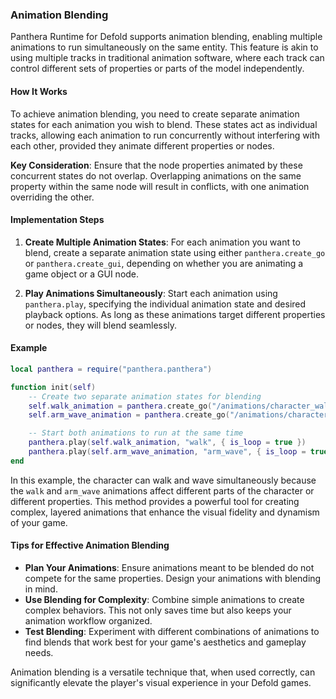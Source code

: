 ### Animation Blending

Panthera Runtime for Defold supports animation blending, enabling multiple animations to run simultaneously on the same entity. This feature is akin to using multiple tracks in traditional animation software, where each track can control different sets of properties or parts of the model independently.


#### How It Works

To achieve animation blending, you need to create separate animation states for each animation you wish to blend. These states act as individual tracks, allowing each animation to run concurrently without interfering with each other, provided they animate different properties or nodes.

**Key Consideration**: Ensure that the node properties animated by these concurrent states do not overlap. Overlapping animations on the same property within the same node will result in conflicts, with one animation overriding the other.


#### Implementation Steps

1. **Create Multiple Animation States**: For each animation you want to blend, create a separate animation state using either `panthera.create_go` or `panthera.create_gui`, depending on whether you are animating a game object or a GUI node.

2. **Play Animations Simultaneously**: Start each animation using `panthera.play`, specifying the individual animation state and desired playback options. As long as these animations target different properties or nodes, they will blend seamlessly.


#### Example

```lua
local panthera = require("panthera.panthera")

function init(self)
    -- Create two separate animation states for blending
    self.walk_animation = panthera.create_go("/animations/character_walk.json")
    self.arm_wave_animation = panthera.create_go("/animations/character_arm_wave.json")

    -- Start both animations to run at the same time
    panthera.play(self.walk_animation, "walk", { is_loop = true })
    panthera.play(self.arm_wave_animation, "arm_wave", { is_loop = true })
end
```

In this example, the character can walk and wave simultaneously because the `walk` and `arm_wave` animations affect different parts of the character or different properties. This method provides a powerful tool for creating complex, layered animations that enhance the visual fidelity and dynamism of your game.


#### Tips for Effective Animation Blending

- **Plan Your Animations**: Ensure animations meant to be blended do not compete for the same properties. Design your animations with blending in mind.
- **Use Blending for Complexity**: Combine simple animations to create complex behaviors. This not only saves time but also keeps your animation workflow organized.
- **Test Blending**: Experiment with different combinations of animations to find blends that work best for your game's aesthetics and gameplay needs.

Animation blending is a versatile technique that, when used correctly, can significantly elevate the player's visual experience in your Defold games.
